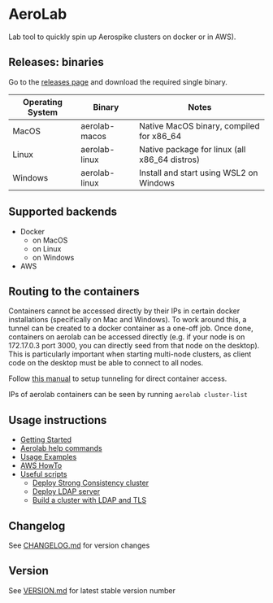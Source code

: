 # AeroLab

Lab tool to quickly spin up Aerospike clusters on docker or in AWS).

## Releases: binaries

Go to the [releases page](https://github.com/citrusleaf/aerolab/releases) and download the required single binary.

Operating System | Binary | Notes
--- | --- | ---
MacOS | aerolab-macos | Native MacOS binary, compiled for x86_64
Linux | aerolab-linux | Native package for linux (all x86_64 distros)
Windows | aerolab-linux | Install and start using WSL2 on Windows

## Supported backends

* Docker
  * on MacOS
  * on Linux
  * on Windows
* AWS

## Routing to the containers

Containers cannot be accessed directly by their IPs in certain docker installations (specifically on Mac and Windows). To work around this, a tunnel can be created to a docker container as a one-off job. Once done, containers on aerolab can be accessed directly (e.g. if your node is on 172.17.0.3 port 3000, you can directly seed from that node on the desktop). This is particularly important when starting multi-node clusters, as client code on the desktop must be able to connect to all nodes.

Follow [this manual](tunnel-container-openvpn/README.md) to setup tunneling for direct container access.

IPs of aerolab containers can be seen by running `aerolab cluster-list`

## Usage instructions

* [Getting Started](docs/GETTING_STARTED.md)
* [Aerolab help commands](docs/USING_HELP.md)
* [Usage Examples](docs/usage/README.md)
* [AWS HowTo](docs/aws/README.md)
* [Useful scripts](scripts/README.md)
  * [Deploy Strong Consistency cluster](scripts/STRONG.md)
  * [Deploy LDAP server](scripts/aerolab-ldap/README.md)
  * [Build a cluster with LDAP and TLS](scripts/aerolab-buildenv/README.md)

## Changelog

See [CHANGELOG.md](CHANGELOG.md) for version changes

## Version

See [VERSION.md](VERSION.md) for latest stable version number

